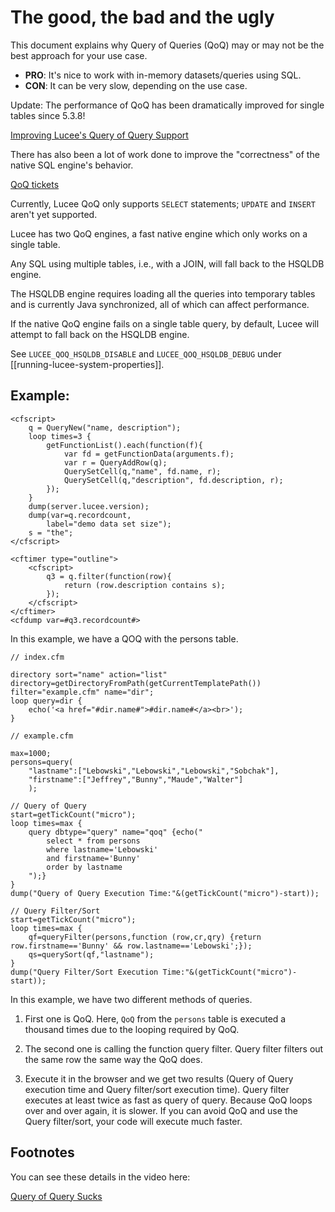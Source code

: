 <!--
{
  "title": "Query of Queries sometimes it rocks, sometimes it sucks",
  "id": "QOQ_Sucks",
  "related": [
    "tag-query",
    "function-queryexecute",
    "function-queryfilter"
  ],
  "categories": [
    "query"
  ],
  "description": "This document explains why Query of Queries (QoQ) may or may not be the best approach for your use case.",
  "keywords": [
    "Query of Queries",
    "QoQ",
    "Performance",
    "Query Filter",
    "Query Sort",
    "Lucee"
  ]
}
-->
# The good, the bad and the ugly

This document explains why Query of Queries (QoQ) may or may not be the best approach for your use case.

- **PRO**: It's nice to work with in-memory datasets/queries using SQL.
- **CON**: It can be very slow, depending on the use case.

Update: The performance of QoQ has been dramatically improved for single tables since 5.3.8!

[Improving Lucee's Query of Query Support](http://wwvv.codersrevolution.com/blog/improving-lucees-query-of-query-support)

There has also been a lot of work done to improve the "correctness" of the native SQL engine's behavior.

[QoQ tickets](https://luceeserver.atlassian.net/issues/?jql=text%20~%20%22qoq%22%20ORDER%20BY%20updated)

Currently, Lucee QoQ only supports `SELECT` statements; `UPDATE` and `INSERT` aren't yet supported.

Lucee has two QoQ engines, a fast native engine which only works on a single table.

Any SQL using multiple tables, i.e., with a JOIN, will fall back to the HSQLDB engine.

The HSQLDB engine requires loading all the queries into temporary tables and is currently Java synchronized, all of which can affect performance.

If the native QoQ engine fails on a single table query, by default, Lucee will attempt to fall back on the HSQLDB engine.

See `LUCEE_QOQ_HSQLDB_DISABLE` and `LUCEE_QOQ_HSQLDB_DEBUG` under [[running-lucee-system-properties]].

## Example: 

```lucee+trycf
<cfscript>
	q = QueryNew("name, description");
	loop times=3 {
		getFunctionList().each(function(f){
			var fd = getFunctionData(arguments.f);
			var r = QueryAddRow(q);
			QuerySetCell(q,"name", fd.name, r);
			QuerySetCell(q,"description", fd.description, r);
		});
	}
	dump(server.lucee.version);
	dump(var=q.recordcount,
	    label="demo data set size");
	s = "the";
</cfscript>

<cftimer type="outline">
	<cfscript>
		q3 = q.filter(function(row){
			return (row.description contains s);
		});
	</cfscript>
</cftimer>
<cfdump var=#q3.recordcount#>
```

In this example, we have a QOQ with the persons table.

```luceescript
// index.cfm

directory sort="name" action="list" directory=getDirectoryFromPath(getCurrentTemplatePath()) filter="example.cfm" name="dir";
loop query=dir {
	echo('<a href="#dir.name#">#dir.name#</a><br>');
}
```

```luceescript
// example.cfm

max=1000;
persons=query(
	"lastname":["Lebowski","Lebowski","Lebowski","Sobchak"],
	"firstname":["Jeffrey","Bunny","Maude","Walter"]
	);

// Query of Query
start=getTickCount("micro");
loop times=max {
	query dbtype="query" name="qoq" {echo("
		select * from persons
		where lastname='Lebowski'
		and firstname='Bunny'
		order by lastname
	");}
}
dump("Query of Query Execution Time:"&(getTickCount("micro")-start));

// Query Filter/Sort
start=getTickCount("micro");
loop times=max {
	qf=queryFilter(persons,function (row,cr,qry) {return row.firstname=='Bunny' && row.lastname=='Lebowski';});
	qs=querySort(qf,"lastname");
}
dump("Query Filter/Sort Execution Time:"&(getTickCount("micro")-start));
```

In this example, we have two different methods of queries.

1) First one is QoQ. Here, `QoQ` from the `persons` table is executed a thousand times due to the looping required by QoQ.

2) The second one is calling the function query filter. Query filter filters out the same row the same way the QoQ does.

3) Execute it in the browser and we get two results (Query of Query execution time and Query filter/sort execution time). Query filter executes at least twice as fast as query of query. Because QoQ loops over and over again, it is slower. If you can avoid QoQ and use the Query filter/sort, your code will execute much faster.

## Footnotes

You can see these details in the video here:

[Query of Query Sucks](https://www.youtube.com/watch?v=bUBXzo1WbSM)